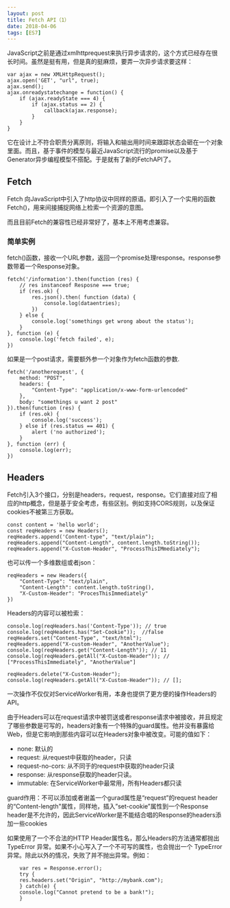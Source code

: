 ```yaml
---
layout: post
title: Fetch API（1）
date: 2018-04-06
tags: [ES7]
---
```


JavaScript之前是通过xmlhttprequest来执行异步请求的，这个方式已经存在很长时间。虽然是挺有用，但是真的挺麻烦，要弄一次异步请求要这样：

    var ajax = new XMLHttpRequest();
    ajax.open('GET', "url", true);
    ajax.send();
    ajax.onreadystatechange = function() {
        if (ajax.readyState === 4) {
            if (ajax.status == 2) {
                callback(ajax.response);
            }
        }
    }

它在设计上不符合职责分离原则，将输入和输出用时间来跟踪状态会砸在一个对象里面。而且，基于事件的模型与最近JavaScript流行的promise以及基于Generator异步编程模型不搭配。于是就有了新的FetchAPI了。

## Fetch

Fetch 向JavaScript中引入了http协议中同样的原语。即引入了一个实用的函数Fetch()，用来间接捕捉网络上检索一个资源的意图。

而且目前Fetch的兼容性已经非常好了，基本上不用考虑兼容。

### 简单实例

fetch()函数，接收一个URL参数，返回一个promise处理response。response参数带着一个Response对象。

    fetch('/information').then(function (res) {
        // res instanceof Resposne === true;
        if (res.ok) {
            res.json().then( function (data) {
                console.log(dataentries);
            })
        } else {
            console.log('somethings get wrong about the status');
        }
    }, function (e) {
        console.log('fetch failed', e);
    })

如果是一个post请求，需要额外参一个对象作为fetch函数的参数.

    fetch('/anotherequest', {
        method: "POST",
        headers: {
            "Content-Type": "application/x-www-form-urlencoded"
        },
        body: "somethings u want 2 post"
    }).then(function (res) {
        if (res.ok) {
            console.log('success');
        } else if (res.status == 401) {
            alert ('no authorized');
        }
    }, function (err) {
        console.log(err);
    })

## Headers

Fetch引入3个接口，分别是headers，request，response。它们直接对应了相应的http概念，但是基于安全考虑，有些区别。例如支持CORS规则，以及保证cookies不被第三方获取。

    const content = 'hello world';
    const reqHeaders = new Headers();
    reqHeaders.append('Content-type", "text/plain");
    reqHeaders.append("Content-Length", content.length.toString());
    reqHeaders.append("X-Custom-Header", "ProcessThisIMmediately");

也可以传一个多维数组或者json：

    reqHeaders = new Headers({
        "Content-Type": "text/plain",
        "Content-Length": content.length.toString(),
        "X-Custom-Header": "ProcesThisImmediately"
    })

Headers的内容可以被检索：

    console.log(reqHeaders.has('Content-Type')); // true
    console.log(reqHeaders.has("Set-Cookie"));  //false
    reqHeaders.set("Content-Type", "text/html");
    reqHeaders.append("X-custom-Header", "AnotherValue");
    console.log(reqHeaders.get("Content-Length")); // 11
    console.log(reqHeaders.getAll("X-Custom-Header")); // ["ProcessThisImmediately", "AnotherValue"]

    reqHeaders.delete("X-Custom-Header");
    console.log(reqHeaders.getAll("X-Custom-Header")); // [];

一次操作不仅仅对ServiceWorker有用，本身也提供了更方便的操作Headers的API。

由于Headers可以在request请求中被罚送或者response请求中被接收，并且规定了哪些参数是可写的，headers对象有一个特殊的guard属性。他并没有暴露给Web，但是它影响到那些内容可以在Headers对象中被改变。可能的值如下：

- none: 默认的
- request: 从request中获取的header，只读
- request-no-cors: 从不同于的request中获取的header只读
- response: 从response获取的header只读。
- immutable: 在ServiceWorker中最常用，所有Headers都只读

guard作用：不可以添加或者谢盖一个gurad属性是“request”的request header的“Content-length"属性，同样地，插入”set-cookie”属性到一个Response header是不允许的，因此ServiceWorker是不能结合唱的Response的headers添加一些cookies

如果使用了一个不合法的HTTP Header属性名，那么Headers的方法通常都抛出 TypeError 异常。如果不小心写入了一个不可写的属性，也会抛出一个 TypeError 异常。除此以外的情况，失败了并不抛出异常。例如：

        var res = Response.error();
        try {
        res.headers.set("Origin", "http://mybank.com");
        } catch(e) {
        console.log("Cannot pretend to be a bank!");
        }